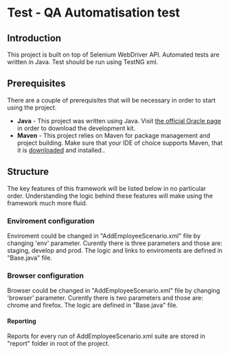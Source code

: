 
# Test - QA Automatisation test 


## Introduction

This project is built on top of Selenium WebDriver API. Automated tests are written in Java. Test should be run using TestNG xml.



## Prerequisites

There are a couple of  prerequisites that will be necessary in order to start using the project.

* **Java** - This project was written using Java. Visit [the official Oracle page](https://www.oracle.com/technetwork/java/javase/downloads/jdk12-downloads-5295953.html) in order to download the development kit.
* **Maven** - This project relies on Maven for package management and project building. Make sure that your IDE of choice supports Maven, that it is [downloaded](https://maven.apache.org/) and installed..



## Structure

The key features of this framework will be listed below in no particular order. Understanding the logic behind these features will make using the framework much more fluid.



### Enviroment configuration

Enviroment could be changed in "AddEmployeeScenario.xml" file by changing 'env' parameter. Curently there is three parameters and those are: staging, develop and prod. The logic and links to enviroments are defined in "Base.java" file.



### Browser configuration

Browser could be changed in "AddEmployeeScenario.xml" file by changing 'browser' parameter. Curently there is two parameters and those are: chrome and firefox. The logic are defined in "Base.java" file.


#### Reporting

Reports for every run of AddEmployeeScenario.xml suite are stored in "report" folder in root of the project. 



